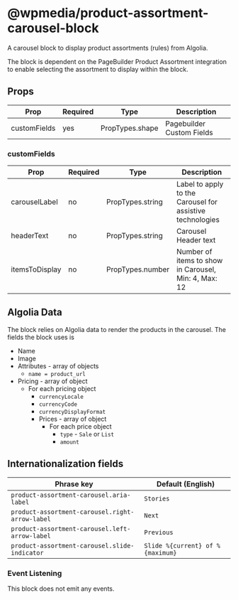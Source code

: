 # @wpmedia/product-assortment-carousel-block

A carousel block to display product assortments (rules) from Algolia.

The block is dependent on the PageBuilder Product Assortment integration to enable selecting the assortment to display within the block.

## Props

| **Prop**     | **Required** | **Type**        | **Description**           |
| ------------ | ------------ | --------------- | ------------------------- |
| customFields | yes          | PropTypes.shape | Pagebuilder Custom Fields |

### customFields

| **Prop**       | **Required** | **Type**         | **Description**                                           |
| -------------- | ------------ | ---------------- | --------------------------------------------------------- |
| carouselLabel  | no           | PropTypes.string | Label to apply to the Carousel for assistive technologies |
| headerText     | no           | PropTypes.string | Carousel Header text                                      |
| itemsToDisplay | no           | PropTypes.number | Number of items to show in Carousel, Min: 4, Max: 12      |

## Algolia Data

The block relies on Algolia data to render the products in the carousel. The fields the block uses is

- Name
- Image
- Attributes - array of objects
  - `name = product_url`
- Pricing - array of object
  - For each pricing object
    - `currencyLocale`
    - `currencyCode`
    - `currencyDisplayFormat`
    - Prices - array of object
      - For each price object
        - `type` - `Sale` or `List`
        - `amount`

## Internationalization fields

| Phrase key                                      | Default (English)                |
| ----------------------------------------------- | -------------------------------- |
| `product-assortment-carousel.aria-label`        | `Stories`                        |
| `product-assortment-carousel.right-arrow-label` | `Next`                           |
| `product-assortment-carousel.left-arrow-label`  | `Previous`                       |
| `product-assortment-carousel.slide-indicator`   | `Slide %{current} of %{maximum}` |

### Event Listening

This block does not emit any events.
